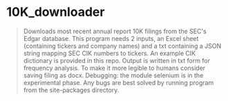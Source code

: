 # 10K_downloader
> Downloads most recent annual report 10K filings from the SEC's Edgar database.
> This program needs 2 inputs, an Excel sheet (containing tickers and company names) and a txt containing a JSON string mapping SEC CIK numbers to tickers. An example CIK dictionary is provided in this repo.
> Output is written in txt form for frequency analysis. To make it more legible to humans consider saving filing as docx.
> Debugging: the module selenium is in the experimental phase. Any bugs are best solved by running program from the site-packages directory.
